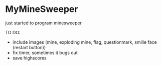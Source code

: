 # MyMineSweeper
just started to program minesweeper

TO DO: 
  - include images (mine, exploding mine, flag, questionmark, smilie face (restart button))
  - fix timer, sometimes it bugs out
  - save highscores
